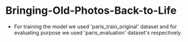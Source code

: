 # Bringing-Old-Photos-Back-to-Life
* For training the model we used 'paris_train_original' dataset and for evaluating purpose we used 'paris_evaluation' dataset's respectively.

